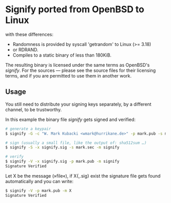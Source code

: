 Signify ported from OpenBSD to Linux
=====================================

with these differences:
 * Randomness is provided by syscall 'getrandom' to Linux (>= 3.18)
 * or RDRAND.
 * Compiles to a static binary of less than 180KiB.

The resulting binary is licensed under the same terms as OpenBSD's *signify*.
For the sources — please see the source files for their licensing terms,
and if you are permitted to use them in another work.

Usage
------

You still need to distribute your signing keys separately,
by a different channel, to be trustworthy.

In this example the binary file *signify* gets signed and verified:
```bash
# generate a keypair
$ signify -G -c "W. Mark Kubacki <wmark@hurrikane.de>" -p mark.pub -s mark.sec

# sign (usually a small file, like the output of: sha512sum …)
$ signify -S -x signify.sig -s mark.sec -m signify

# verify
$ signify -V -x signify.sig -p mark.pub -m signify
Signature Verified
```

Let X be the message (»file«), if X{,.sig} exist the signature file gets found automatically and you can write:
```bash
$ signify -V -p mark.pub -m X
Signature Verified
```
